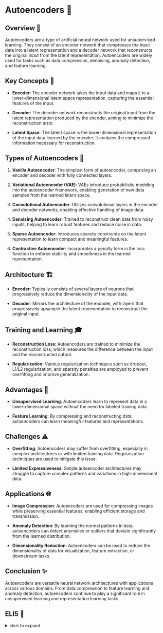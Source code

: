 # Autoencoders 🤖

## Overview 🌟

Autoencoders are a type of artificial neural network used for unsupervised learning. They consist of an encoder network that compresses the input data into a latent representation and a decoder network that reconstructs the original input from the latent representation. Autoencoders are widely used for tasks such as data compression, denoising, anomaly detection, and feature learning.

## Key Concepts 🔑

- **Encoder**: The encoder network takes the input data and maps it to a lower-dimensional latent space representation, capturing the essential features of the input.

- **Decoder**: The decoder network reconstructs the original input from the latent representation produced by the encoder, aiming to minimize the reconstruction error.

- **Latent Space**: The latent space is the lower-dimensional representation of the input data learned by the encoder. It contains the compressed information necessary for reconstruction.

## Types of Autoencoders 🔄

1. **Vanilla Autoencoder**: The simplest form of autoencoder, comprising an encoder and decoder with fully connected layers.

2. **Variational Autoencoder (VAE)**: VAEs introduce probabilistic modeling into the autoencoder framework, enabling generation of new data samples from the learned latent space.

3. **Convolutional Autoencoder**: Utilizes convolutional layers in the encoder and decoder networks, enabling effective handling of image data.

4. **Denoising Autoencoder**: Trained to reconstruct clean data from noisy inputs, helping to learn robust features and reduce noise in data.

5. **Sparse Autoencoder**: Introduces sparsity constraints on the latent representation to learn compact and meaningful features.

6. **Contractive Autoencoder**: Incorporates a penalty term in the loss function to enforce stability and smoothness in the learned representation.

## Architecture 🏗️

- **Encoder**: Typically consists of several layers of neurons that progressively reduce the dimensionality of the input data.

- **Decoder**: Mirrors the architecture of the encoder, with layers that progressively upsample the latent representation to reconstruct the original input.

## Training and Learning 🎓

- **Reconstruction Loss**: Autoencoders are trained to minimize the reconstruction loss, which measures the difference between the input and the reconstructed output.

- **Regularization**: Various regularization techniques such as dropout, L1/L2 regularization, and sparsity penalties are employed to prevent overfitting and improve generalization.

## Advantages 🌈

- **Unsupervised Learning**: Autoencoders learn to represent data in a lower-dimensional space without the need for labeled training data.

- **Feature Learning**: By compressing and reconstructing data, autoencoders can learn meaningful features and representations.

## Challenges ⚠️

- **Overfitting**: Autoencoders may suffer from overfitting, especially in complex architectures or with limited training data. Regularization techniques are used to mitigate this issue.

- **Limited Expressiveness**: Simple autoencoder architectures may struggle to capture complex patterns and variations in high-dimensional data.

## Applications 🌐

- **Image Compression**: Autoencoders are used for compressing images while preserving essential features, enabling efficient storage and transmission.

- **Anomaly Detection**: By learning the normal patterns in data, autoencoders can detect anomalies or outliers that deviate significantly from the learned distribution.

- **Dimensionality Reduction**: Autoencoders can be used to reduce the dimensionality of data for visualization, feature extraction, or downstream tasks.

## Conclusion ✨

Autoencoders are versatile neural network architectures with applications across various domains. From data compression to feature learning and anomaly detection, autoencoders continue to play a significant role in unsupervised learning and representation learning tasks.

## ELI5 🧒

<details>
  <summary>click to expand</summary>
  
  ## Simple Understanding
  Imagine you have a magical shrink ray that can turn big toys into small toys and vice versa. Autoencoders are like this shrink ray, but for data! They take big pieces of data, squish them down into tiny pieces, and then try to blow them back up to the original size.

  ## Shrink Ray with Autoencoders 🚀🔍

  1. **Shrinking Data**: The autoencoder starts by looking at a big piece of data, like a picture of a dog. It then squishes the picture down into a tiny version, capturing the most important details.

  2. **Blowing It Back Up**: Once the data is tiny, the autoencoder tries to blow it back up to the original size, using only the tiny version as a guide. Sometimes it gets it just right, and sometimes it's a little off.

  3. **Checking the Result**: After blowing up the tiny data, the autoencoder compares it to the original picture of the dog. If it looks almost the same, the autoencoder did a good job. If not, it goes back to the drawing board and tries again.

  ## Magic of Autoencoders ✨🔮

  1. **Data Compression**: Autoencoders help us store and transmit data more efficiently by squeezing out unnecessary details while preserving the important stuff.

  2. **Feature Learning**: By learning to compress and reconstruct data, autoencoders can discover hidden patterns and features that are useful for understanding the data.

  ## Test time 📄🖋
  
  Now, let's see if you got the concept right! Here are a few easy multiple-choice questions, pick the right answer:
  
  1. What is the primary purpose of autoencoders in machine learning?
   - [ ] A. Sorting numbers in ascending order.
   - [ ] B. Clustering data points into groups.
   - [ ] C. Learning meaningful representations from data.

  <details>
    <summary>Click to reveal the correct answer and explanation</summary>

     > **Correct Answer:** C. Learning meaningful representations from data.
     > 
     > **Explanation:** Autoencoders are used to learn compressed representations of data, capturing essential features and patterns without requiring labeled training examples.
  </details>
  
  2. How does an autoencoder reconstruct the original input from the compressed representation?
   - [ ] A. By discarding unnecessary information.
   - [ ] B. By using a magical shrink ray.
   - [ ] C. By blowing up the compressed data while preserving important details.

  <details>
    <summary>Click to reveal the correct answer and explanation</summary>

     > **Correct Answer:** C. By blowing up the compressed data while preserving important details.
     > 
     > **Explanation:** The decoder network in an autoencoder tries to reconstruct the original input from the compressed representation, aiming to preserve important details and features.
  </details>
  
  3. What is a common challenge faced by autoencoders during training?
   - [ ] A. Underfitting due to excessive model complexity.
   - [ ] B. Overfitting when the model captures noise instead of meaningful patterns.
   - [ ] C. Gradient explosion leading to unstable training.

  <details>
    <summary>Click to reveal the correct answer and explanation</summary>

     > **Correct Answer:** B. Overfitting when the model captures noise instead of meaningful patterns.
     > 
     > **Explanation:** Overfitting occurs when autoencoders learn to reconstruct noise instead of meaningful features, leading to poor generalization on unseen data.
  </details>
The questions are quite simple and beginner-friendly. Unfortunately, if you miss even one right, I recommend you focus and go through the concept again. 

<h2 align= 'center'><b><font size = "10"> Happy learning! ☺ <font></b></h2>
